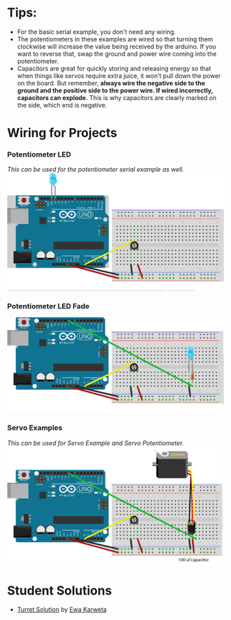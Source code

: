 
# Tips:
* For the basic serial example, you don't need any wiring.
* The potentiometers in these examples are wired so that turning them clockwise will increase the value being received by the arduino. If you want to reverse that, swap the ground and power wire coming into the potentiometer.
* Capacitors are great for quickly storing and releasing energy so that when things like servos require extra juice, it won't pull down the power on the board. But remember, __always wire the negative side to the ground and the positive side to the power wire. If wired incorrectly, capacitors can explode.__ This is why capacitors are clearly marked on the side, which end is negative.

# Wiring for Projects

### Potentiometer LED
_This can be used for the potentiometer serial example as well._
![Potentiometer LED](https://raw.githubusercontent.com/VCUBrandcenter/PhysicalComputing/gh-pages/media/potentiometer_1.png)

### Potentiometer LED Fade
![Potentiometer LED Fade](https://raw.githubusercontent.com/VCUBrandcenter/PhysicalComputing/gh-pages/media/potentiometer_led_fade.png)

### Servo Examples
_This can be used for Servo Example and Servo Potentiometer._
![Servo Examples](https://raw.githubusercontent.com/VCUBrandcenter/PhysicalComputing/gh-pages/media/servo_bb.png)


# Student Solutions
* [Turret Solution](https://github.com/PlutoChild/Turret-Project/) by [Ewa Karweta](https://github.com/PlutoChild)